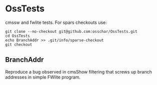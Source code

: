 OssTests
========

cmssw and fwlite tests. For spars checkouts use:
```
git clone --no-checkout git@github.com:osschar/OssTests.git
cd OssTests
echo BranchAddr >> .git/info/sparse-checkout
git checkout
```

## BranchAddr

Reproduce a bug observed in cmsShow filtering that screws up branch addresses in simple FWlite program.

